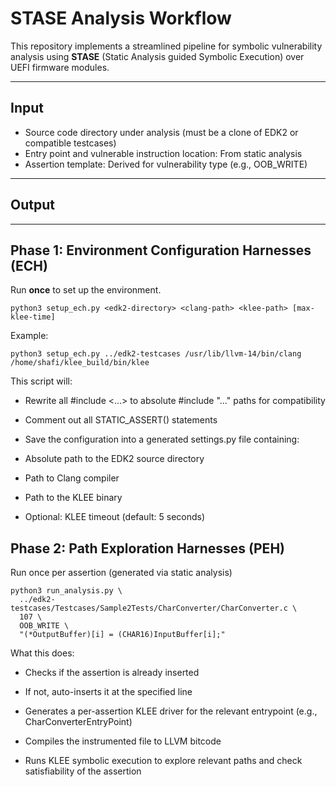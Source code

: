 # STASE Analysis Workflow

This repository implements a streamlined pipeline for symbolic vulnerability analysis using **STASE** (Static Analysis guided Symbolic Execution) over UEFI firmware modules.

---

## Input

- Source code directory under analysis (must be a clone of EDK2 or compatible testcases)
- Entry point and vulnerable instruction location: From static analysis
- Assertion template: Derived for vulnerability type (e.g., OOB_WRITE)

---

## Output


---

## Phase 1: Environment Configuration Harnesses (ECH)

Run **once** to set up the environment.

```
python3 setup_ech.py <edk2-directory> <clang-path> <klee-path> [max-klee-time]
```
Example:
```
python3 setup_ech.py ../edk2-testcases /usr/lib/llvm-14/bin/clang /home/shafi/klee_build/bin/klee
```
This script will:

- Rewrite all #include <...> to absolute #include "..." paths for compatibility

- Comment out all STATIC_ASSERT() statements

- Save the configuration into a generated settings.py file containing:

 - Absolute path to the EDK2 source directory

 - Path to Clang compiler

 - Path to the KLEE binary

 - Optional: KLEE timeout (default: 5 seconds)

## Phase 2: Path Exploration Harnesses (PEH)
Run once per assertion (generated via static analysis)
```
python3 run_analysis.py \
  ../edk2-testcases/Testcases/Sample2Tests/CharConverter/CharConverter.c \
  107 \
  OOB_WRITE \
  "(*OutputBuffer)[i] = (CHAR16)InputBuffer[i];"
```
 What this does:
- Checks if the assertion is already inserted

- If not, auto-inserts it at the specified line

- Generates a per-assertion KLEE driver for the relevant entrypoint (e.g., CharConverterEntryPoint)

- Compiles the instrumented file to LLVM bitcode

- Runs KLEE symbolic execution to explore relevant paths and check satisfiability of the assertion